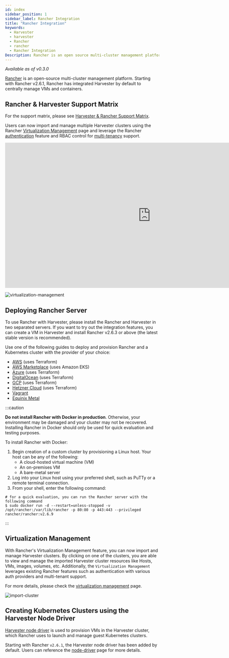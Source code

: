 ```yaml
---
id: index
sidebar_position: 1
sidebar_label: Rancher Integration
title: "Rancher Integration"
keywords:
  - Harvester
  - harvester
  - Rancher
  - rancher
  - Rancher Integration
Description: Rancher is an open source multi-cluster management platform. Harvester has integrated Rancher by default starting with Rancher v2.6.1.
---
```


<head>
  <link rel="canonical" href="https://docs.harvesterhci.io/v1.1/rancher/rancher-integration"/>
</head>

_Available as of v0.3.0_

[Rancher](https://github.com/rancher/rancher) is an open-source multi-cluster management platform. Starting with Rancher v2.6.1, Rancher has integrated Harvester by default to centrally manage VMs and containers.


## Rancher & Harvester Support Matrix

For the support matrix, please see [Harvester & Rancher Support Matrix](https://www.suse.com/suse-harvester/support-matrix/all-supported-versions/harvester-v1-1-1/#anchor-h4-item2).

Users can now import and manage multiple Harvester clusters using the Rancher [Virtualization Management](virtualization-management.md) page and leverage the Rancher [authentication](https://ranchermanager.docs.rancher.com/v2.6/pages-for-subheaders/authentication-config) feature and RBAC control for [multi-tenancy](https://rancher.com/docs/rancher/v2.6/en/admin-settings/rbac/) support.

<div class="text-center">
<iframe width="950" height="475" src="https://www.youtube.com/embed/fyxDm3HVwWI" title="YouTube video player" frameborder="0" allow="accelerometer; autoplay; clipboard-write; encrypted-media; gyroscope; picture-in-picture" allowfullscreen></iframe>
</div>

![virtualization-management](/img/v1.1/rancher/virtualization-management.png)

## Deploying Rancher Server

To use Rancher with Harvester, please install the Rancher and Harvester in two separated servers. If you want to try out the integration features, you can create a VM in Harvester and install Rancher v2.6.3 or above (the latest stable version is recommended).

Use one of the following guides to deploy and provision Rancher and a Kubernetes cluster with the provider of your choice:

- [AWS](https://rancher.com/docs/rancher/v2.6/en/quick-start-guide/deployment/amazon-aws-qs/) (uses Terraform)
- [AWS Marketplace](https://rancher.com/docs/rancher/v2.6/en/quick-start-guide/deployment/amazon-aws-marketplace-qs/) (uses Amazon EKS)
- [Azure](https://rancher.com/docs/rancher/v2.6/en/quick-start-guide/deployment/microsoft-azure-qs/) (uses Terraform)
- [DigitalOcean](https://rancher.com/docs/rancher/v2.6/en/quick-start-guide/deployment/digital-ocean-qs/) (uses Terraform)
- [GCP](https://rancher.com/docs/rancher/v2.6/en/quick-start-guide/deployment/google-gcp-qs/) (uses Terraform)
- [Hetzner Cloud](https://rancher.com/docs/rancher/v2.6/en/quick-start-guide/deployment/hetzner-cloud-qs/) (uses Terraform)
- [Vagrant](https://rancher.com/docs/rancher/v2.6/en/quick-start-guide/deployment/quickstart-vagrant/)
- [Equinix Metal](https://rancher.com/docs/rancher/v2.6/en/quick-start-guide/deployment/equinix-metal-qs/)

:::caution

**Do not install Rancher with Docker in production**. Otherwise, your environment may be damaged and your cluster may not be recovered. Installing Rancher in Docker should only be used for quick evaluation and testing purposes.

To install Rancher with Docker:

1. Begin creation of a custom cluster by provisioning a Linux host. Your host can be any of the following:
    - A cloud-hosted virtual machine (VM)
    - An on-premises VM
    - A bare-metal server
1. Log into your Linux host using your preferred shell, such as PuTTy or a remote terminal connection.
1. From your shell, enter the following command:

```shell
# for a quick evaluation, you can run the Rancher server with the following command
$ sudo docker run -d --restart=unless-stopped -v /opt/rancher:/var/lib/rancher -p 80:80 -p 443:443 --privileged rancher/rancher:v2.6.9
```

:::

## Virtualization Management

With Rancher's Virtualization Management feature, you can now import and manage Harvester clusters.
By clicking on one of the clusters, you are able to view and manage the imported Harvester cluster resources like Hosts, VMs, images, volumes, etc. Additionally, the `Virtualization Management` leverages existing Rancher features such as authentication with various auth providers and multi-tenant support.

For more details, please check the [virtualization management](./virtualization-management.md) page.

![import-cluster](/img/v1.1/rancher/import-harvester-cluster.png)

## Creating Kubernetes Clusters using the Harvester Node Driver

[Harvester node driver](./node/node-driver.md) is used to provision VMs in the Harvester cluster, which Rancher uses to launch and manage guest Kubernetes clusters.

Starting with Rancher `v2.6.1`, the Harvester node driver has been added by default. Users can reference the [node-driver](./node/node-driver.md) page for more details.